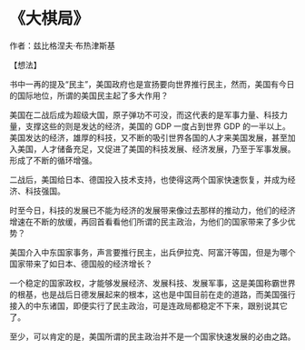 # 《大棋局》

作者：兹比格涅夫·布热津斯基

【想法】

书中一再的提及“民主”，美国政府也是宣扬要向世界推行民主，然而，美国有今日的国际地位，所谓的美国民主起了多大作用？

美国在二战后成为超级大国，原子弹功不可没，而这代表的是军事力量、科技力量，支撑这些的则是发达的经济，美国的 GDP 一度占到世界 GDP 的一半以上。美国发达的经济，雄厚的科技，又不断的吸引世界各国的人才来美国发展，甚至加入美国，人才储备充足，又促进了美国的科技发展、经济发展，乃至于军事发展。形成了不断的循环增强。

二战后，美国给日本、德国投入技术支持，也使得这两个国家快速恢复，并成为经济、科技强国。

时至今日，科技的发展已不能为经济的发展带来像过去那样的推动力，他们的经济增速在不断的放缓，再回首看看他们所谓的民主政治，为他们的国家带来了多少优势？

美国介入中东国家事务，声言要推行民主，出兵伊拉克、阿富汗等国，但是为哪个国家带来了如日本、德国般的经济增长？

一个稳定的国家政权，才能够发展经济、发展科技、发展军事，这是美国称霸世界的根基，也是战后日德发展起来的根本，这也是中国目前在走的道路，而美国强行接入的中东诸国，即便实行了民主政治，可是连政局都稳定不下来，跟别说其它了。

至少，可以肯定的是，美国所谓的民主政治并不是一个国家快速发展的必由之路。

